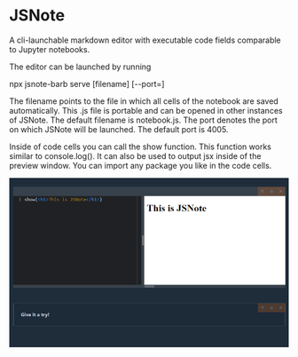 # JSNote

A cli-launchable markdown editor with executable code fields comparable to Jupyter notebooks.

The editor can be launched by running

npx jsnote-barb serve [filename] [--port=]

The filename points to the file in which all cells of the notebook are saved automatically. This .js file is portable and can be opened in other instances of JSNote. The default filename is notebook.js. The port denotes the port on which JSNote will be launched. The default port is 4005.

Inside of code cells you can call the show function. This function works similar to console.log(). It can also be used to output jsx inside of the preview window. You can import any package you like in the code cells.

![image info](./example.png)
